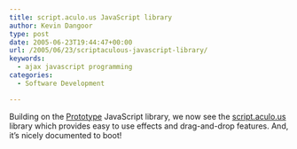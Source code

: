 ```yaml
---
title: script.aculo.us JavaScript library
author: Kevin Dangoor
type: post
date: 2005-06-23T19:44:47+00:00
url: /2005/06/23/scriptaculous-javascript-library/
keywords:
  - ajax javascript programming
categories:
  - Software Development

---
```

Building on the [Prototype][1] JavaScript library, we now see the [script.aculo.us][2] library which provides easy to use effects and drag-and-drop features. And, it&#8217;s nicely documented to boot!

 [1]: http://prototype.conio.net/
 [2]: http://script.aculo.us/